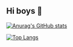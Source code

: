 ## Hi boys 👋

[![Anurag's GitHub stats](https://github-readme-stats.vercel.app/api?username=CVopen&count_private=true)](https://github.com/anuraghazra/github-readme-stats)

[![Top Langs](https://github-readme-stats.vercel.app/api/top-langs/?username=CVopen)](https://github.com/anuraghazra/github-readme-stats)

